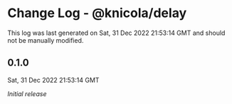 # Change Log - @knicola/delay

This log was last generated on Sat, 31 Dec 2022 21:53:14 GMT and should not be manually modified.

## 0.1.0
Sat, 31 Dec 2022 21:53:14 GMT

_Initial release_

